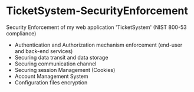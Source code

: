 # TicketSystem-SecurityEnforcement
Security Enforcement of my web application 'TicketSystem' (NIST 800-53 compliance) 

- Authentication and Authorization mechanism enforcement (end-user and back-end services)
- Securing data transit and data storage
- Securing communication channel
- Securing session Management (Cookies)
- Account Management System
- Configuration files encryption
